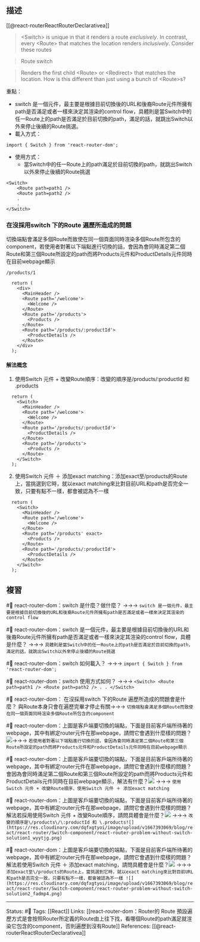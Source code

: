 ## 描述
[[@react-routerReactRouterDeclarativea]]
> \<Switch\> is unique in that it renders a route _exclusively_. In contrast, every \<Route\> that matches the location renders _inclusively_. Consider these routes


> Route switch 

> Renders the first child \<Route\> or \<Redirect\> that matches the location.
> How is this different than just using a bunch of \<Route\>s?

重點：
- switch 是一個元件，最主要是根據目前切換後的URL和後裔Route元件所擁有path是否滿足或者一樣來決定其渲染的control flow，具體則是當Switch中的任一Route上的path是否滿足於目前切換的path，滿足的話，就跳出Switch以外來停止後續的Route挑選。
- 載入方式：
```
import { Switch } from 'react-router-dom';
```
- 使用方式：
	- 當Switch中的任一Route上的path滿足於目前切換的path，就跳出Switch以外來停止後續的Route挑選
```
<Switch>
	<Route path=path1 />
	<Route path=path2 />
	.
	.
</Switch>
```

### 在沒採用switch 下的Route 遍歷所造成的問題 

切換端點會滿足多個Route而致使在同一個頁面同時渲染多個Route所包含的component，若使用者對著以下端點進行切換的話，會因為會同時滿足第二個Route和第三個Route所設定的path而將Products元件和ProductDetails元件同時在目前webpage顯示

```
/products/1
```

```
  return (
    <div>
      <MainHeader />
      <Route path='/welcome'>
        <Welcome />
      </Route>
      <Route path='/products'>
        <Products />
      </Route>
      <Route path='/products/:productId'>
        <ProductDetails />
      </Route>
    </div>
  );
```

#### 解法概念
1. 使用Switch 元件 + 改變Route順序：改變的順序是\/products\/\:productId 和 \.products
```
  return (
    <Switch>
      <MainHeader />
      <Route path='/welcome'>
        <Welcome />
      </Route>
      <Route path='/products/:productId'>
        <ProductDetails />
      </Route>
      <Route path='/products'>
        <Products />
      </Route>
    </Switch>
  );
```


2. 使用Switch 元件 ＋ 添加exact matching：添加exact至\/products的Route上，當挑選到它時，就以exact matching來比對目前URL和path是否完全一致，只要有點不一樣，都會被認為不一樣
```
  return (
    <Switch>
      <MainHeader />
      <Route path='/welcome'>
        <Welcome />
      </Route>
      <Route path='/products' exact>
        <Products />
      </Route>
      <Route path='/products/:productId'>
        <ProductDetails />
      </Route>
    </Switch>
  );
```
## 複習

#🧠 react-router-dom：switch 是什麼？做什麼？ ->->-> `switch 是一個元件，最主要是根據目前切換後的URL和後裔Route元件所擁有path是否滿足或者一樣來決定其渲染的control flow`
<!--SR:!2023-08-26,186,250-->

#🧠 react-router-dom：switch 是一個元件，最主要是根據目前切換後的URL和後裔Route元件所擁有path是否滿足或者一樣來決定其渲染的control flow，具體是什麼？ ->->-> `具體則是當Switch中的任一Route上的path是否滿足於目前切換的path，滿足的話，就跳出Switch以外來停止後續的Route挑選`
<!--SR:!2023-08-13,178,250-->

#🧠 react-router-dom：switch  如何載入？ ->->-> `import { Switch } from 'react-router-dom';`
<!--SR:!2023-05-30,127,250-->

#🧠 react-router-dom：switch  使用方式如何？ ->->-> `<Switch> <Route path=path1 /> <Route path=path2 /> . . </Switch>`
<!--SR:!2023-02-22,72,250-->

#🧠 react-router-dom： 在沒採用switch 下的Route 遍歷所造成的問題會是什麼？ 與Route本身只會在遍歷完畢才停止有關->->-> `切換端點會滿足多個Route而致使在同一個頁面同時渲染多個Route所包含的component`
<!--SR:!2023-08-24,184,250-->

#🧠 react-router-dom：上圖是客戶端要切換的端點，下面是目前客戶端所待著的webpage，其中有綁定router元件在那webpage，請問它會遇到什麼樣的問題？![](https://res.cloudinary.com/dqfxgtyoi/image/upload/v1667393069/blog/react/react-router/Switch-component/react-router-problem-without-switch_kxguyp.png)->->-> `若使用者對著以下端點進行切換的話，會因為會同時滿足第二個Route和第三個Route所設定的path而將Products元件和ProductDetails元件同時在目前webpage顯示`
<!--SR:!2023-02-25,74,250-->

#🧠 react-router-dom：上圖是客戶端要切換的端點，下面是目前客戶端所待著的webpage，其中有綁定router元件在那webpage，請問它會遇到什麼樣的問題？會因為會同時滿足第二個Route和第三個Route所設定的path而將Products元件和ProductDetails元件同時在目前webpage顯示，解法有什麼？![](https://res.cloudinary.com/dqfxgtyoi/image/upload/v1667393069/blog/react/react-router/Switch-component/react-router-problem-without-switch_kxguyp.png) ->->-> `使用Switch 元件 + 改變Route順序、使用Switch 元件 ＋ 添加exact matching`
<!--SR:!2023-02-22,72,250-->


#🧠 react-router-dom：上圖是客戶端要切換的端點，下面是目前客戶端所待著的webpage，其中有綁定router元件在那webpage，請問它會遇到什麼樣的問題？解法若採用使用Switch 元件 + 改變Route順序，請問具體會是什麼？![](https://res.cloudinary.com/dqfxgtyoi/image/upload/v1667393069/blog/react/react-router/Switch-component/react-router-problem-without-switch_kxguyp.png) ->->-> `改變的順序是\/products\/\:productId 和 \.products![](https://res.cloudinary.com/dqfxgtyoi/image/upload/v1667393069/blog/react/react-router/Switch-component/react-router-problem-without-switch-solution1_wyytjg.png)`
<!--SR:!2023-08-01,168,250-->


#🧠  react-router-dom：上圖是客戶端要切換的端點，下面是目前客戶端所待著的webpage，其中有綁定router元件在那webpage，請問它會遇到什麼樣的問題？解法若使用Switch 元件 ＋ 添加exact matching，請問具體會是什麼？![](https://res.cloudinary.com/dqfxgtyoi/image/upload/v1667393069/blog/react/react-router/Switch-component/react-router-problem-without-switch_kxguyp.png) ->->-> `添加exact至\/products的Route上，當挑選到它時，就以exact matching來比對目前URL和path是否完全一致，只要有點不一樣，都會被認為不一樣 ![](https://res.cloudinary.com/dqfxgtyoi/image/upload/v1667393069/blog/react/react-router/Switch-component/react-router-problem-without-switch-solution2_fadmp4.png)`
<!--SR:!2023-08-09,174,250-->



---
Status: #🌱 
Tags:
[[React]]
Links:
[[react-router-dom：Router的 Route 預設遍歷方式是會按照Router所定義的Route由上往下找，看哪個Route的path滿足就渲染它包含的component，否則遍歷到沒有Route]]
References:
[[@react-routerReactRouterDeclarativea]] 